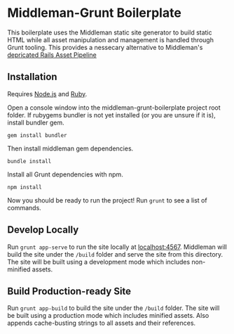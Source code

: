 # Middleman-Grunt Boilerplate

This boilerplate uses the Middleman static site generator to build static HTML while all asset manipulation and management is handled through Grunt tooling. This provides a nessecary alternative to Middleman's [depricated Rails Asset Pipeline](https://middlemanapp.com/advanced/asset_pipeline/)

## Installation

Requires [Node.js](https://nodejs.org/en/) and [Ruby](https://www.ruby-lang.org/en/documentation/installation/).

Open a console window into the middleman-grunt-boilerplate project root folder. If rubygems bundler is not yet installed (or you are unsure if it is), install bundler gem.

```
gem install bundler
```

Then install middleman gem dependencies.

```
bundle install
```

Install all Grunt dependencies with npm.

```
npm install
```

Now you should be ready to run the project! Run `grunt` to see a list of commands.


## Develop Locally

Run `grunt app-serve` to run the site locally at [localhost:4567](http://localhost:4567). Middleman will build the site under the `/build` folder and serve the site from this directory. The site will be built using a development mode which includes non-minified assets.


## Build Production-ready Site

Run `grunt app-build` to build the site under the `/build` folder. The site will be built using a production mode which includes minified assets. Also appends cache-busting strings to all assets and their references.


